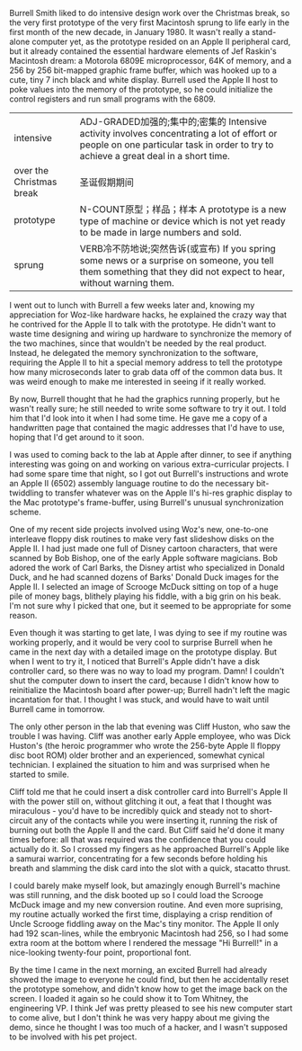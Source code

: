 
Burrell Smith liked to do intensive design work over the Christmas break, so the very first prototype of the very first Macintosh sprung to life early in the first month of the new decade, in January 1980. It wasn't really a stand-alone computer yet, as the prototype resided on an Apple II peripheral card, but it already contained the essential hardware elements of Jef Raskin's Macintosh dream: a Motorola 6809E microprocessor, 64K of memory, and a 256 by 256 bit-mapped graphic frame buffer, which was hooked up to a cute, tiny 7 inch black and white display. Burrell used the Apple II host to poke values into the memory of the prototype, so he could initialize the control registers and run small programs with the 6809.

|||
|:---|:---|
|intensive|ADJ-GRADED加强的;集中的;密集的 Intensive activity involves concentrating a lot of effort or people on one particular task in order to try to achieve a great deal in a short time.|
|over the Christmas break|圣诞假期期间|
|prototype|N-COUNT原型；样品；样本 A prototype is a new type of machine or device which is not yet ready to be made in large numbers and sold.|
|sprung|VERB冷不防地说;突然告诉(或宣布) If you spring some news or a surprise on someone, you tell them something that they did not expect to hear, without warning them.|


I went out to lunch with Burrell a few weeks later and, knowing my appreciation for Woz-like hardware hacks, he explained the crazy way that he contrived for the Apple II to talk with the prototype. He didn't want to waste time designing and wiring up hardware to synchronize the memory of the two machines, since that wouldn't be needed by the real product. Instead, he delegated the memory synchronization to the software, requiring the Apple II to hit a special memory address to tell the prototype how many microseconds later to grab data off of the common data bus. It was weird enough to make me interested in seeing if it really worked.

By now, Burrell thought that he had the graphics running properly, but he wasn't really sure; he still needed to write some software to try it out. I told him that I'd look into it when I had some time. He gave me a copy of a handwritten page that contained the magic addresses that I'd have to use, hoping that I'd get around to it soon.

I was used to coming back to the lab at Apple after dinner, to see if anything interesting was going on and working on various extra-curricular projects. I had some spare time that night, so I got out Burrell's instructions and wrote an Apple II (6502) assembly language routine to do the necessary bit-twiddling to transfer whatever was on the Apple II's hi-res graphic display to the Mac prototype's frame-buffer, using Burrell's unusual synchronization scheme.

One of my recent side projects involved using Woz's new, one-to-one interleave floppy disk routines to make very fast slideshow disks on the Apple II. I had just made one full of Disney cartoon characters, that were scanned by Bob Bishop, one of the early Apple software magicians. Bob adored the work of Carl Barks, the Disney artist who specialized in Donald Duck, and he had scanned dozens of Barks' Donald Duck images for the Apple II. I selected an image of Scrooge McDuck sitting on top of a huge pile of money bags, blithely playing his fiddle, with a big grin on his beak. I'm not sure why I picked that one, but it seemed to be appropriate for some reason.

Even though it was starting to get late, I was dying to see if my routine was working properly, and it would be very cool to surprise Burrell when he came in the next day with a detailed image on the prototype display. But when I went to try it, I noticed that Burrell's Apple didn't have a disk controller card, so there was no way to load my program. Damn! I couldn't shut the computer down to insert the card, because I didn't know how to reinitialize the Macintosh board after power-up; Burrell hadn't left the magic incantation for that. I thought I was stuck, and would have to wait until Burrell came in tomorrow.

The only other person in the lab that evening was Cliff Huston, who saw the trouble I was having. Cliff was another early Apple employee, who was Dick Huston's (the heroic programmer who wrote the 256-byte Apple II floppy disc boot ROM) older brother and an experienced, somewhat cynical technician. I explained the situation to him and was surprised when he started to smile.

Cliff told me that he could insert a disk controller card into Burrell's Apple II with the power still on, without glitching it out, a feat that I thought was miraculous - you'd have to be incredibly quick and steady not to short-circuit any of the contacts while you were inserting it, running the risk of burning out both the Apple II and the card. But Cliff said he'd done it many times before: all that was required was the confidence that you could actually do it. So I crossed my fingers as he approached Burrell's Apple like a samurai warrior, concentrating for a few seconds before holding his breath and slamming the disk card into the slot with a quick, stacatto thrust.

I could barely make myself look, but amazingly enough Burrell's machine was still running, and the disk booted up so I could load the Scrooge McDuck image and my new conversion routine. And even more suprising, my routine actually worked the first time, displaying a crisp rendition of Uncle Scrooge fiddling away on the Mac's tiny monitor. The Apple II only had 192 scan-lines, while the embryonic Macintosh had 256, so I had some extra room at the bottom where I rendered the message "Hi Burrell!" in a nice-looking twenty-four point, proportional font.

By the time I came in the next morning, an excited Burrell had already showed the image to everyone he could find, but then he accidentally reset the prototype somehow, and didn't know how to get the image back on the screen. I loaded it again so he could show it to Tom Whitney, the engineering VP. I think Jef was pretty pleased to see his new computer start to come alive, but I don't think he was very happy about me giving the demo, since he thought I was too much of a hacker, and I wasn't supposed to be involved with his pet project.
